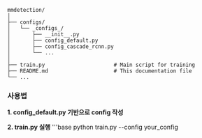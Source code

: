 
```
mmdetection/
│
├── configs/
│   └── _configs_/
│       ├── __init__.py          
│       ├── config_default.py     
│       ├── config_cascade_rcnn.py 
│       └── ...                   
│
├── train.py                      # Main script for training
├── README.md                     # This documentation file
└── ...
```

### 사용법
**1. config_default.py 기반으로 config 작성**

**2. train.py 실행**
  '''base
  python train.py --config your_config
